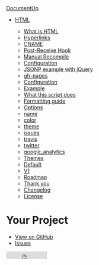 <!DOCTYPE html>
<html lang="en">
<head>
  <meta charset='utf-8'>
  <meta http-equiv="X-UA-Compatible" content="IE=edge,chrome=1">
  <meta name="viewport" content="width=device-width">
  <title>Web Dev Bible</title>
    <!-- Flatdoc -->
  <script src="http://ajax.googleapis.com/ajax/libs/jquery/1.9.1/jquery.min.js"></script>
  <script src='https://cdn.rawgit.com/rstacruz/flatdoc/v0.9.0/legacy.js'></script>
  <script src='https://cdn.rawgit.com/rstacruz/flatdoc/v0.9.0/flatdoc.js'></script>

  <!-- Flatdoc theme -->
  <link  href='https://cdn.rawgit.com/rstacruz/flatdoc/v0.9.0/theme-white/style.css' rel='stylesheet'>
  <script src='https://cdn.rawgit.com/rstacruz/flatdoc/v0.9.0/theme-white/script.js'></script>

  <!-- Meta -->
  <meta content="Your Project" property="og:title">
  <meta content="Your Project description goes here." name="description">
  </head>
    <body class="no-literate">
      <div id="container">
        <div id="nav"><div id="header">
          <a href="#" id="logo">DocumentUp</a>
          </div>
          <div class="section" id="sections">
            <ul class="section-nav">
              <li class="h2"><a href="#hosted">HTML</a></li>
                <ul>
                  <li class="h3"><a href="#hosted">What is HTML</a></li>
                  <li class="h3"><a href="#hosted">Hyperlinks</a></li>
              <li class="h2"><a href="#cname">CNAME</a></li>
              <li class="h2"><a href="#post-receive-hook">Post-Receive Hook</a></li>
              <li class="h3"><a href="#manual-recompile">Manual Recompile</a></li>
              <li class="h3"><a href="#configuration">Configuration</a></li>
              <li class="h3"><a href="#jsonp-example-with-jquery">JSONP example with jQuery</a></li>
              <li class="h2"><a href="#gh-pages">gh-pages</a></li>
              <li class="h3"><a href="#configuration-1">Configuration</a></li>
              <li class="h3"><a href="#example">Example</a></li>
              <li class="h3"><a href="#what-this-script-does">What this script does</a></li>
              <li class="h2"><a href="#formatting-guide">Formatting guide</a></li>
              <li class="h2"><a href="#options">Options</a></li>
              <li class="h3"><a href="#name">name</a></li>
              <li class="h3"><a href="#color">color</a></li>
              <li class="h3"><a href="#theme">theme</a></li>
              <li class="h3"><a href="#issues">issues</a></li>
              <li class="h3"><a href="#travis">travis</a></li>
              <li class="h3"><a href="#twitter">twitter</a></li>
              <li class="h3"><a href="#google_analytics">google_analytics</a></li>
              <li class="h2"><a href="#themes">Themes</a></li>
              <li class="h3"><a href="#default">Default</a></li>
              <li class="h3"><a href="#v1">V1</a></li>
              <li class="h2"><a href="#roadmap">Roadmap</a></li>
              <li class="h2"><a href="#thank-you">Thank you</a></li>
              <li class="h2"><a href="#changelog">Changelog</a></li>
              <li class="h2"><a href="#license">License</a></li>
    </ul></div>
  <!-- Initializer -->
  <script>
    Flatdoc.run({
      fetcher: Flatdoc.github('web-dev-bible/web-dev-bible.github.io')
    });
  </script>
</head>
<body role='flatdoc'>

  <div class='header'>
    <div class='left'>
      <h1>Your Project</h1>
      <ul>
        <li><a href='https://github.com/web-dev-bible/web-dev-bible.github.io'>View on GitHub</a></li>
        <li><a href='https://github.com/web-dev-bible/web-dev-bible.github.io/issues'>Issues</a></li>
      </ul>
    </div>
    <div class='right'>
      <!-- GitHub buttons: see http://ghbtns.com -->
      <iframe src="http://ghbtns.com/github-btn.html?user=USER&amp;repo=web-dev-bible.github.io&amp;type=watch&amp;count=true" allowtransparency="true" frameborder="0" scrolling="0" width="110" height="20"></iframe>
    </div>
  </div>

  <div class='content-root'>
    <div class='menubar'>
      <div class='menu section' role='flatdoc-menu'></div>
    </div>
    <div role='flatdoc-content' class='content'></div>
  </div>

</body>
</html>
